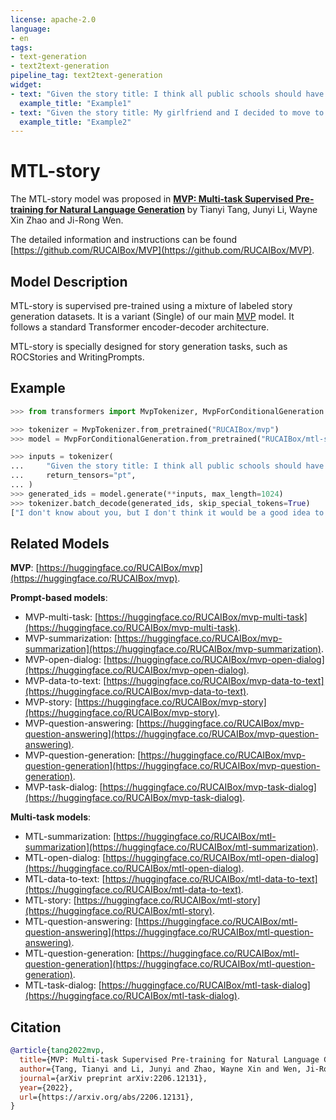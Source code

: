 ```yaml
---
license: apache-2.0
language:
- en
tags:
- text-generation
- text2text-generation
pipeline_tag: text2text-generation
widget:
- text: "Given the story title: I think all public schools should have a uniform dress code."
  example_title: "Example1"
- text: "Given the story title: My girlfriend and I decided to move to a new state. We packed everything in our cars and drove there."
  example_title: "Example2"
---
```


# MTL-story
The MTL-story model was proposed in [**MVP: Multi-task Supervised Pre-training for Natural Language Generation**](https://arxiv.org/abs/2206.12131) by Tianyi Tang, Junyi Li, Wayne Xin Zhao and Ji-Rong Wen.

The detailed information and instructions can be found [https://github.com/RUCAIBox/MVP](https://github.com/RUCAIBox/MVP).

## Model Description
MTL-story is supervised pre-trained using a mixture of labeled story generation datasets. It is a variant (Single) of our main [MVP](https://huggingface.co/RUCAIBox/mvp) model. It follows a standard Transformer encoder-decoder architecture.

MTL-story is specially designed for story generation tasks, such as ROCStories and WritingPrompts.

## Example
```python
>>> from transformers import MvpTokenizer, MvpForConditionalGeneration

>>> tokenizer = MvpTokenizer.from_pretrained("RUCAIBox/mvp")
>>> model = MvpForConditionalGeneration.from_pretrained("RUCAIBox/mtl-story")

>>> inputs = tokenizer(
...     "Given the story title: I think all public schools should have a uniform dress code.",
...     return_tensors="pt",
... )
>>> generated_ids = model.generate(**inputs, max_length=1024)
>>> tokenizer.batch_decode(generated_ids, skip_special_tokens=True)
["I don't know about you, but I don't think it would be a good idea to have a uniform dress code in public schools. I think it's a waste of time and money. If you're going to have uniform dress codes, you need to make sure that the uniforms are appropriate for the school and that the students are comfortable in them. If they're not comfortable, then they shouldn't be allowed to wear them."]
```

## Related Models
**MVP**: [https://huggingface.co/RUCAIBox/mvp](https://huggingface.co/RUCAIBox/mvp).

**Prompt-based models**:

- MVP-multi-task: [https://huggingface.co/RUCAIBox/mvp-multi-task](https://huggingface.co/RUCAIBox/mvp-multi-task).
- MVP-summarization: [https://huggingface.co/RUCAIBox/mvp-summarization](https://huggingface.co/RUCAIBox/mvp-summarization).
- MVP-open-dialog: [https://huggingface.co/RUCAIBox/mvp-open-dialog](https://huggingface.co/RUCAIBox/mvp-open-dialog).
- MVP-data-to-text: [https://huggingface.co/RUCAIBox/mvp-data-to-text](https://huggingface.co/RUCAIBox/mvp-data-to-text).
- MVP-story: [https://huggingface.co/RUCAIBox/mvp-story](https://huggingface.co/RUCAIBox/mvp-story).
- MVP-question-answering: [https://huggingface.co/RUCAIBox/mvp-question-answering](https://huggingface.co/RUCAIBox/mvp-question-answering).
- MVP-question-generation: [https://huggingface.co/RUCAIBox/mvp-question-generation](https://huggingface.co/RUCAIBox/mvp-question-generation).
- MVP-task-dialog: [https://huggingface.co/RUCAIBox/mvp-task-dialog](https://huggingface.co/RUCAIBox/mvp-task-dialog).

**Multi-task models**:
- MTL-summarization: [https://huggingface.co/RUCAIBox/mtl-summarization](https://huggingface.co/RUCAIBox/mtl-summarization).
- MTL-open-dialog: [https://huggingface.co/RUCAIBox/mtl-open-dialog](https://huggingface.co/RUCAIBox/mtl-open-dialog).
- MTL-data-to-text: [https://huggingface.co/RUCAIBox/mtl-data-to-text](https://huggingface.co/RUCAIBox/mtl-data-to-text).
- MTL-story: [https://huggingface.co/RUCAIBox/mtl-story](https://huggingface.co/RUCAIBox/mtl-story).
- MTL-question-answering: [https://huggingface.co/RUCAIBox/mtl-question-answering](https://huggingface.co/RUCAIBox/mtl-question-answering).
- MTL-question-generation: [https://huggingface.co/RUCAIBox/mtl-question-generation](https://huggingface.co/RUCAIBox/mtl-question-generation).
- MTL-task-dialog: [https://huggingface.co/RUCAIBox/mtl-task-dialog](https://huggingface.co/RUCAIBox/mtl-task-dialog).

## Citation
```bibtex
@article{tang2022mvp,
  title={MVP: Multi-task Supervised Pre-training for Natural Language Generation},
  author={Tang, Tianyi and Li, Junyi and Zhao, Wayne Xin and Wen, Ji-Rong},
  journal={arXiv preprint arXiv:2206.12131},
  year={2022},
  url={https://arxiv.org/abs/2206.12131},
}
```
